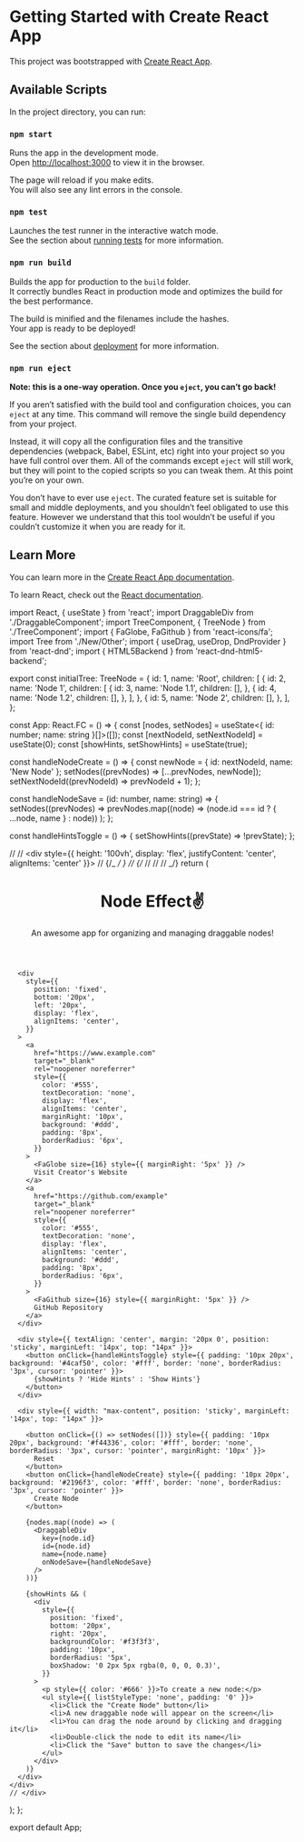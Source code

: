 # Getting Started with Create React App

This project was bootstrapped with [Create React App](https://github.com/facebook/create-react-app).

## Available Scripts

In the project directory, you can run:

### `npm start`

Runs the app in the development mode.\
Open [http://localhost:3000](http://localhost:3000) to view it in the browser.

The page will reload if you make edits.\
You will also see any lint errors in the console.

### `npm test`

Launches the test runner in the interactive watch mode.\
See the section about [running tests](https://facebook.github.io/create-react-app/docs/running-tests) for more information.

### `npm run build`

Builds the app for production to the `build` folder.\
It correctly bundles React in production mode and optimizes the build for the best performance.

The build is minified and the filenames include the hashes.\
Your app is ready to be deployed!

See the section about [deployment](https://facebook.github.io/create-react-app/docs/deployment) for more information.

### `npm run eject`

**Note: this is a one-way operation. Once you `eject`, you can’t go back!**

If you aren’t satisfied with the build tool and configuration choices, you can `eject` at any time. This command will remove the single build dependency from your project.

Instead, it will copy all the configuration files and the transitive dependencies (webpack, Babel, ESLint, etc) right into your project so you have full control over them. All of the commands except `eject` will still work, but they will point to the copied scripts so you can tweak them. At this point you’re on your own.

You don’t have to ever use `eject`. The curated feature set is suitable for small and middle deployments, and you shouldn’t feel obligated to use this feature. However we understand that this tool wouldn’t be useful if you couldn’t customize it when you are ready for it.

## Learn More

You can learn more in the [Create React App documentation](https://facebook.github.io/create-react-app/docs/getting-started).

To learn React, check out the [React documentation](https://reactjs.org/).

import React, { useState } from 'react';
import DraggableDiv from './DraggableComponent';
import TreeComponent, { TreeNode } from './TreeComponent';
import { FaGlobe, FaGithub } from 'react-icons/fa';
import Tree from './New/Other';
import { useDrag, useDrop, DndProvider } from 'react-dnd';
import { HTML5Backend } from 'react-dnd-html5-backend';

export const initialTree: TreeNode = {
id: 1,
name: 'Root',
children: [
{
id: 2,
name: 'Node 1',
children: [
{
id: 3,
name: 'Node 1.1',
children: [],
},
{
id: 4,
name: 'Node 1.2',
children: [],
},
],
},
{
id: 5,
name: 'Node 2',
children: [],
},
],
};

const App: React.FC = () => {
const [nodes, setNodes] = useState<{ id: number; name: string }[]>([]);
const [nextNodeId, setNextNodeId] = useState(0);
const [showHints, setShowHints] = useState(true);

const handleNodeCreate = () => {
const newNode = { id: nextNodeId, name: 'New Node' };
setNodes((prevNodes) => [...prevNodes, newNode]);
setNextNodeId((prevNodeId) => prevNodeId + 1);
};

const handleNodeSave = (id: number, name: string) => {
setNodes((prevNodes) =>
prevNodes.map((node) => (node.id === id ? { ...node, name } : node))
);
};

const handleHintsToggle = () => {
setShowHints((prevState) => !prevState);
};

// // <div style={{ height: '100vh', display: 'flex', justifyContent: 'center', alignItems: 'center' }}>
// {/_ <DraggableDiv name="Draggable Div" /> _/ }
// {/_ <Tree />
// <DndProvider backend={HTML5Backend}>
// <Tree />
// </DndProvider> _/}
return (
<div >
<header
style={{
          textAlign: 'center',
          padding: '20px',
          background: 'linear-gradient(135deg, rgb(245 0 79) 0%, rgb(24 53 157) 100%)',
          boxShadow: '0 2px 5px rgba(0, 0, 0, 0.3)',
          color: '#fff',
        }} >
<h1 style={{ fontSize: '32px', margin: '0', letterSpacing: '2px' }}>Node Effect✌</h1>
<p style={{ fontSize: '16px', margin: '10px 0', fontWeight: 'bold' }}>
An awesome app for organizing and managing draggable nodes!
</p>
</header>

      <div
        style={{
          position: 'fixed',
          bottom: '20px',
          left: '20px',
          display: 'flex',
          alignItems: 'center',
        }}
      >
        <a
          href="https://www.example.com"
          target="_blank"
          rel="noopener noreferrer"
          style={{
            color: '#555',
            textDecoration: 'none',
            display: 'flex',
            alignItems: 'center',
            marginRight: '10px',
            background: '#ddd',
            padding: '8px',
            borderRadius: '6px',
          }}
        >
          <FaGlobe size={16} style={{ marginRight: '5px' }} />
          Visit Creator's Website
        </a>
        <a
          href="https://github.com/example"
          target="_blank"
          rel="noopener noreferrer"
          style={{
            color: '#555',
            textDecoration: 'none',
            display: 'flex',
            alignItems: 'center',
            background: '#ddd',
            padding: '8px',
            borderRadius: '6px',
          }}
        >
          <FaGithub size={16} style={{ marginRight: '5px' }} />
          GitHub Repository
        </a>
      </div>

      <div style={{ textAlign: 'center', margin: '20px 0', position: 'sticky', marginLeft: '14px', top: "14px" }}>
        <button onClick={handleHintsToggle} style={{ padding: '10px 20px', background: '#4caf50', color: '#fff', border: 'none', borderRadius: '3px', cursor: 'pointer' }}>
          {showHints ? 'Hide Hints' : 'Show Hints'}
        </button>
      </div>

      <div style={{ width: "max-content", position: 'sticky', marginLeft: '14px', top: "14px" }}>

        <button onClick={() => setNodes([])} style={{ padding: '10px 20px', background: '#f44336', color: '#fff', border: 'none', borderRadius: '3px', cursor: 'pointer', marginRight: '10px' }}>
          Reset
        </button>
        <button onClick={handleNodeCreate} style={{ padding: '10px 20px', background: '#2196f3', color: '#fff', border: 'none', borderRadius: '3px', cursor: 'pointer' }}>
          Create Node
        </button>

        {nodes.map((node) => (
          <DraggableDiv
            key={node.id}
            id={node.id}
            name={node.name}
            onNodeSave={handleNodeSave}
          />
        ))}

        {showHints && (
          <div
            style={{
              position: 'fixed',
              bottom: '20px',
              right: '20px',
              backgroundColor: '#f3f3f3',
              padding: '10px',
              borderRadius: '5px',
              boxShadow: '0 2px 5px rgba(0, 0, 0, 0.3)',
            }}
          >
            <p style={{ color: '#666' }}>To create a new node:</p>
            <ul style={{ listStyleType: 'none', padding: '0' }}>
              <li>Click the "Create Node" button</li>
              <li>A new draggable node will appear on the screen</li>
              <li>You can drag the node around by clicking and dragging it</li>
              <li>Double-click the node to edit its name</li>
              <li>Click the "Save" button to save the changes</li>
            </ul>
          </div>
        )}
      </div>
    </div>
    // </div>

);
};

export default App;
